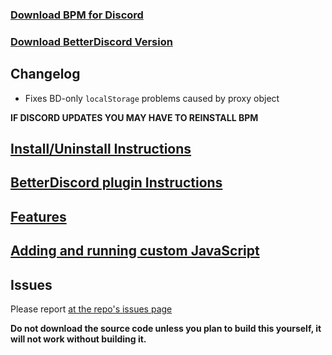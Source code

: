 ### [Download BPM for Discord](https://github.com/ByzantineFailure/BPM-for-Discord/releases/download/discord-v0.8.17-beta/BPM.for.Discord.discord-v0.8.17-beta.7z)
### [Download BetterDiscord Version](https://github.com/ByzantineFailure/BPM-for-Discord/releases/download/discord-v0.8.17-beta/betterDiscord-bpm.plugin.js)

## Changelog

* Fixes BD-only `localStorage` problems caused by proxy object

**IF DISCORD UPDATES YOU MAY HAVE TO REINSTALL BPM**

## [Install/Uninstall Instructions](https://github.com/ByzantineFailure/BPM-for-Discord/blob/discord-v0.8.17-beta/discord/INSTALLATION.md)

## [BetterDiscord plugin Instructions](https://github.com/ByzantineFailure/BPM-for-Discord/blob/discord-v0.8.17-beta/discord/BETTERDISCORD.md)

## [Features](https://github.com/ByzantineFailure/BPM-for-Discord/blob/discord-v0.8.17-beta/discord/FEATURES.md)

## [Adding and running custom JavaScript](https://github.com/ByzantineFailure/BPM-for-Discord/blob/discord-v0.8.17-beta/discord/CUSTOMJS.md)

## Issues
Please report [at the repo's issues page](https://github.com/ByzantineFailure/bpm/issues)

**Do not download the source code unless you plan to build this yourself, it will not work without building it.**
